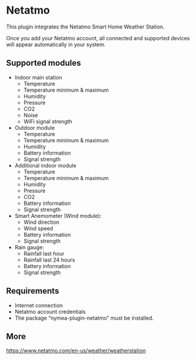 # Netatmo

This plugin integrates the Netatmo Smart Home Weather Station.

Once you add your Netatmo account, all connected and supported devices will appear automatically in your system.

## Supported modules

* Indoor main station
    * Temperature
    * Temperature minimum & maximum
    * Humidity
    * Pressure
    * CO2
    * Noise
    * WiFi signal strength
* Outdoor module
    * Temperature
    * Temperature minimum & maximum
    * Humidity
    * Battery information
    * Signal strength
* Additional indoor module
    * Temperature
    * Temperature minimum & maximum
    * Humidity
    * Pressure
    * CO2
    * Battery information
    * Signal strength
* Smart Anemometer (Wind module):
    * Wind direction
    * Wind speed
    * Battery information
    * Signal strength
* Rain gauge:
    * Rainfall last hour
    * Rainfall last 24 hours
    * Battery information
    * Signal strength

## Requirements

* Internet connection
* Netatmo account credentials
* The package “nymea-plugin-netatmo” must be installed.

## More

https://www.netatmo.com/en-us/weather/weatherstation

